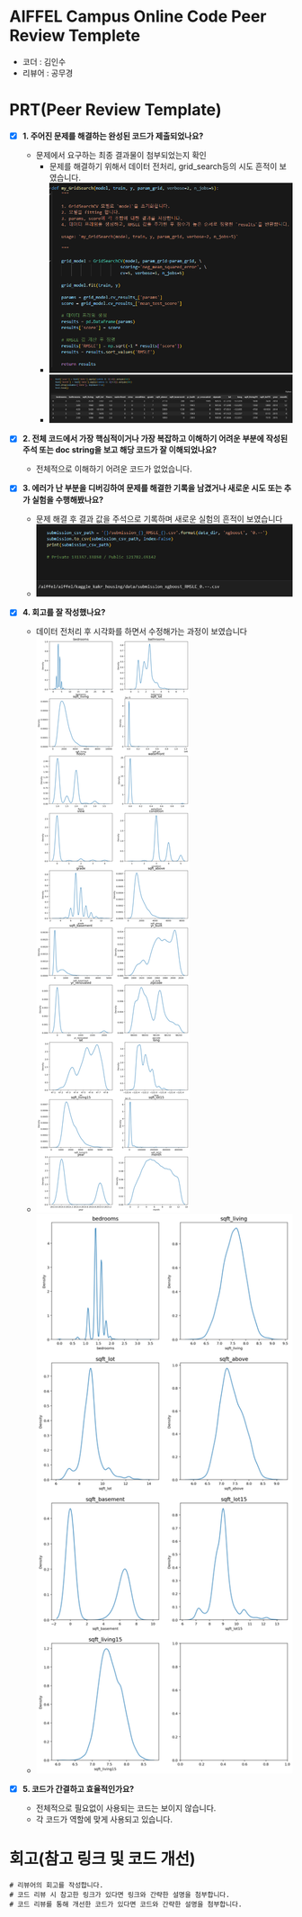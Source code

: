 # AIFFEL Campus Online Code Peer Review Templete
- 코더 : 김인수
- 리뷰어 : 공무경


# PRT(Peer Review Template)
- [x]  **1. 주어진 문제를 해결하는 완성된 코드가 제출되었나요?**
    - 문제에서 요구하는 최종 결과물이 첨부되었는지 확인
        - 문제를 해결하기 위해서 데이터 전처리, grid_search등의 시도 흔적이 보였습니다.
        - ![alt text](./img/grid_search.png)
        - ![alt text](./img/1.png)
    
- [x]  **2. 전체 코드에서 가장 핵심적이거나 가장 복잡하고 이해하기 어려운 부분에 작성된 
주석 또는 doc string을 보고 해당 코드가 잘 이해되었나요?**
    - 전체적으로 이해하기 어려운 코드가 없었습니다.
        
- [x]  **3. 에러가 난 부분을 디버깅하여 문제를 해결한 기록을 남겼거나
새로운 시도 또는 추가 실험을 수행해봤나요?**
    - 문제 해결 후 결과 값을 주석으로 기록하며 새로운 실험의 흔적이 보였습니다
    - ![alt text](./img/2.png)
        
- [x]  **4. 회고를 잘 작성했나요?**
    - 데이터 전처리 후 시각화를 하면서 수정해가는 과정이 보였습니다
    - ![alt text](./img/3.png)
    - ![alt text](./img/4.png)
        
- [x]  **5. 코드가 간결하고 효율적인가요?**
    - 전체적으로 필요없이 사용되는 코드는 보이지 않습니다.
    - 각 코드가 역할에 맞게 사용되고 있습니다.


# 회고(참고 링크 및 코드 개선)
```
# 리뷰어의 회고를 작성합니다.
# 코드 리뷰 시 참고한 링크가 있다면 링크와 간략한 설명을 첨부합니다.
# 코드 리뷰를 통해 개선한 코드가 있다면 코드와 간략한 설명을 첨부합니다.
```
